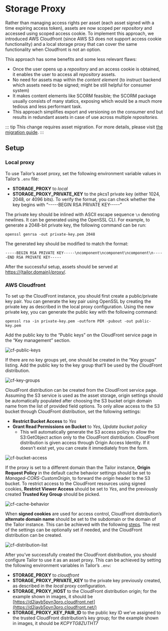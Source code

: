 # Storage Proxy

Rather than managing access rights per asset (each asset signed with a time expiring access token), assets are now scoped per *repository* and accessed using scoped access cookie. To implement this approach, we introduced AWS Cloudfront (since AWS S3 does not support access cookie functionality) and a local storage proxy that can cover the same functionality when Cloudfront is not an option.

This approach has some benefits and some less relevant flaws:
* Once the user opens up a *repository* and an access cookie is obtained, it enables the user to access all *repository* assets.
* No need for assets map within the *content element* (to instruct backend which assets need to be signed; might be still helpful for consumer system)
* It makes content elements like SCORM feasible; the SCORM package usually consists of many statics, exposing which would be a much more tedious and less performant task.
* This approach simplifies export and versioning on the consumer end but results in redundant assets in case of use across multiple *repositories*.

::: tip
This change requires asset migration. For more details, please visit [the migration guide](./migration.md).
:::

## Setup

### Local proxy
To use Tailor’s asset proxy, set the following environment variable values in Tailor’s `.env` file:
* **STORAGE_PROXY** to *local*
* **STORAGE_PROXY_PRIVATE_KEY** to the pkcs1 private key (either 1024, 2048, or 4096 bits). To verify the format, you can check whether the key begins with “-----BEGIN RSA PRIVATE KEY-----”

The private key should be inlined with ASCII escape sequence `\n` denoting newlines.
It can be generated using the OpenSSL CLI. For example, to generate a 2048-bit private key, the following command can be run:

``` shell
openssl genrsa -out private-key.pem 2048
```

The generated key should be modified to match the format:
```
-----BEGIN RSA PRIVATE KEY-----\ncomponent\ncomponent\ncomponent\n-----END RSA PRIVATE KEY-----
```

After the successful setup, assets should be served at [https://{tailor.domain}/proxy/](https://{tailor.domain}/proxy/).

### AWS Cloudfront
To set up the CloudFront instance, you should first create a public/private key pair.
You can generate the key pair using OpenSSL by creating the private key as described in the local proxy configuration. Using the new private key, you can generate the public key with the following command:
``` shell
openssl rsa -in private-key.pem -outform PEM -pubout -out public-key.pem
```

Add the public key to the “Public keys” on the CloudFront service page in the “Key management” section. 

![cf-public-keys](~@source/assets/images/cf-public-keys.png)

If there are no key groups yet, one should be created in the “Key groups” listing. Add the public key to the key group that’ll be used by the CloudFront distribution.

![cf-key-groups](~@source/assets/images/cf-key-groups.png)

CloudFront distribution can be created from the CloudFront service page.
Assuming the S3 service is used as the asset storage, origin settings should be automatically populated after choosing the S3 bucket origin domain name from the list of provided field options. To only allow access to the S3 bucket through CloudFront distribution, set the following settings:
* **Restrict Bucket Access** to *Yes*
* **Grant Read Permissions on Bucket** to *Yes, Update bucket policy*
    * This will automatically generate the S3 access policy to allow the S3:GetObject action only to the CloudFront distribution. CloudFront distribution is given access through Origin Access Identity. If it doesn’t exist yet, you can create it immediately from the form.

![cf-bucket-access](~@source/assets/images/cf-bucket-access.png)

If the proxy is set to a different domain than the Tailor instance, **Origin Request Policy** in the default cache behavior settings should be set to *Managed-CORS-CustomOrigin*, to forward the *origin* header to the S3 bucket.
To restrict access to the CloudFront resources using signed cookies, **Restrict Viewer Access** should be set to *Yes*, and the previously created **Trusted Key Group** should be picked.

![cf-cache-behavior](~@source/assets/images/cf-cache-behavior.png)

When **signed cookies** are used for access control, CloudFront distribution’s **alternate domain name** should be set to the subdomain or the domain of the Tailor instance. This can be achieved with the following [steps](https://docs.aws.amazon.com/AmazonCloudFront/latest/DeveloperGuide/CNAMEs.html#CreatingCNAME).
The rest of the settings can be optionally set if needed, and the CloudFront distribution can be created.

![cf-distribution-list](~@source/assets/images/cf-distribution-list.png)

After you’ve successfully created the CloudFront distribution, you should configure Tailor to use it as an asset proxy. This can be achieved by setting the following environment variables in Tailor’s `.env`:
* **STORAGE_PROXY** to *cloudfront*
* **STORAGE_PROXY_PRIVATE_KEY** to the private key previously created, as described in the *local* proxy configuration.
* **STORAGE_PROXY_HOST** to the CloudFront distribution origin; for the example shown in images, it should be [https://d2jayb5pvn3pro.cloudfront.net](https://d2jayb5pvn3pro.cloudfront.net/)
* **STORAGE_PROXY_KEY_PAIR_ID** to the public key ID we’ve assigned to the trusted CloudFront distribution’s key group; for the example shown in images, it should be *KCPYTG8ZUTHT7*
